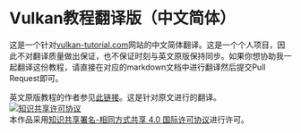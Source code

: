 # Vulkan教程翻译版（中文简体）
这是一个针对[vulkan-tutorial.com](https://vulkan-tutorial.com/)网站的中文简体翻译。这是一个个人项目，因此不对翻译质量做出保证，也不保证时刻与英文原版保持同步。如果你想协助我一起翻译这份教程，请直接在对应的markdown文档中进行翻译然后提交Pull Request即可。

英文原版教程的作者参见[此链接](https://github.com/Overv/VulkanTutorial/graphs/contributors)。这是针对原文进行的翻译。
<br>
<a rel="license" href="http://creativecommons.org/licenses/by-sa/4.0/"><img alt="知识共享许可协议" style="border-width:0" src="https://i.creativecommons.org/l/by-sa/4.0/88x31.png" /></a><br />本作品采用<a rel="license" href="http://creativecommons.org/licenses/by-sa/4.0/">知识共享署名-相同方式共享 4.0 国际许可协议</a>进行许可。